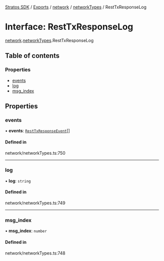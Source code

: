 [Stratos SDK](../README.md) / [Exports](../modules.md) / [network](../modules/network.md) / [networkTypes](../modules/network.networkTypes.md) / RestTxResponseLog

# Interface: RestTxResponseLog

[network](../modules/network.md).[networkTypes](../modules/network.networkTypes.md).RestTxResponseLog

## Table of contents

### Properties

- [events](network.networkTypes.RestTxResponseLog.md#events)
- [log](network.networkTypes.RestTxResponseLog.md#log)
- [msg\_index](network.networkTypes.RestTxResponseLog.md#msg_index)

## Properties

### events

• **events**: [`RestTxResponseEvent`](network.networkTypes.RestTxResponseEvent.md)[]

#### Defined in

network/networkTypes.ts:750

___

### log

• **log**: `string`

#### Defined in

network/networkTypes.ts:749

___

### msg\_index

• **msg\_index**: `number`

#### Defined in

network/networkTypes.ts:748
